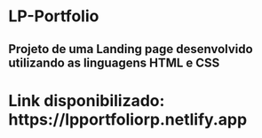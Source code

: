 # LP-Portfolio

<h2>Projeto de uma Landing page desenvolvido utilizando as linguagens HTML e CSS</h2>

<h1> Link disponibilizado: https://lpportfoliorp.netlify.app </h1>
